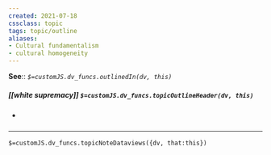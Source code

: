 ```yaml
---
created: 2021-07-18
cssclass: topic
tags: topic/outline
aliases:
- Cultural fundamentalism
- cultural homogeneity
---
```


**See**:: 
*`$=customJS.dv_funcs.outlinedIn(dv, this)`*

##### [[white supremacy]] `$=customJS.dv_funcs.topicOutlineHeader(dv, this)`
- 

### <hr class="dataviews"/>
`$=customJS.dv_funcs.topicNoteDataviews({dv, that:this})`
